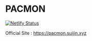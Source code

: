 # PACMON 
[![Netlify Status](https://api.netlify.com/api/v1/badges/02d63e82-68c2-450e-b406-4bced096d6b7/deploy-status)](https://app.netlify.com/sites/pacmon-suijin-xyz/deploys)

Official Site : https://pacmon.suijin.xyz
